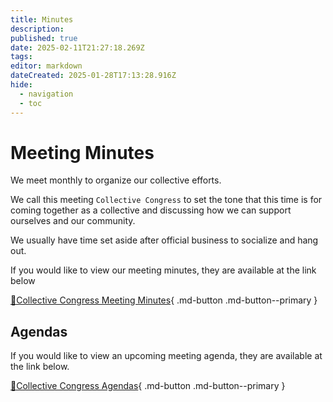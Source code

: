 ```yaml
---
title: Minutes
description: 
published: true
date: 2025-02-11T21:27:18.269Z
tags: 
editor: markdown
dateCreated: 2025-01-28T17:13:28.916Z
hide:
  - navigation
  - toc
---
```


# Meeting Minutes
We meet monthly to organize our collective efforts.

We call this meeting `Collective Congress` to set the tone that this time is for coming together as a collective and discussing how we can support ourselves and our community.

We usually have time set aside after official business to socialize and hang out.

If you would like to view our meeting minutes, they are available at the link below

[📃Collective Congress Meeting Minutes](https://drive.google.com/drive/folders/1JMEXRerN2T2S7XTk-qAIDvEIENsVa50e?usp=sharing){ .md-button .md-button--primary }


## Agendas
If you would like to view an upcoming meeting agenda, they are available at the link below.

[📃Collective Congress Agendas](https://drive.google.com/drive/folders/1ur4MaY6DOjLO6dPA683UO92kToBuY3TO?usp=sharing){ .md-button .md-button--primary }